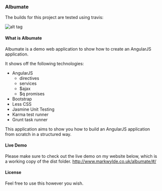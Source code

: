### Albumate ###
The builds for this project are tested using travis:

![alt tag](https://travis-ci.org/markwylde/Albumate-Demo.svg?branch=master)

#### What is Albumate ####
Albumate is a demo web application to show how to create an AngularJS application.

It shows off the following technologies:

 - AngularJS
     - directives
     - services
     - $ajax
     - $q promises
 - Bootstrap
 - Less CSS
 - Jasmine Unit Testing
 - Karma test runner
 - Grunt task runner

This application aims to show you how to build an AngularJS application from scratch in a structured way.

#### Live Demo ####
Please make sure to check out the live demo on my website below, which is a working copy of the dist folder.
http://www.markwylde.co.uk/albumate/#/

#### License ####
Feel free to use this however you wish.
